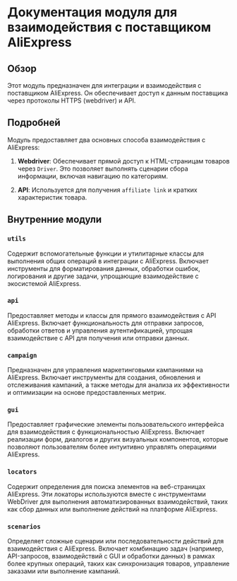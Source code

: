 # Документация модуля для взаимодействия с поставщиком AliExpress

## Обзор

Этот модуль предназначен для интеграции и взаимодействия с поставщиком AliExpress. Он обеспечивает доступ к данным поставщика через протоколы HTTPS (webdriver) и API.

## Подробней

Модуль предоставляет два основных способа взаимодействия с AliExpress:

1.  **Webdriver**: Обеспечивает прямой доступ к HTML-страницам товаров через `Driver`. Это позволяет выполнять сценарии сбора информации, включая навигацию по категориям.

2.  **API**: Используется для получения `affiliate link` и кратких характеристик товара.

## Внутренние модули

### `utils`

Содержит вспомогательные функции и утилитарные классы для выполнения общих операций в интеграции с AliExpress. Включает инструменты для форматирования данных, обработки ошибок, логирования и другие задачи, упрощающие взаимодействие с экосистемой AliExpress.

### `api`

Предоставляет методы и классы для прямого взаимодействия с API AliExpress. Включает функциональность для отправки запросов, обработки ответов и управления аутентификацией, упрощая взаимодействие с API для получения или отправки данных.

### `campaign`

Предназначен для управления маркетинговыми кампаниями на AliExpress. Включает инструменты для создания, обновления и отслеживания кампаний, а также методы для анализа их эффективности и оптимизации на основе предоставленных метрик.

### `gui`

Предоставляет графические элементы пользовательского интерфейса для взаимодействия с функциональностью AliExpress. Включает реализации форм, диалогов и других визуальных компонентов, которые позволяют пользователям более интуитивно управлять операциями AliExpress.

### `locators`

Содержит определения для поиска элементов на веб-страницах AliExpress. Эти локаторы используются вместе с инструментами WebDriver для выполнения автоматизированных взаимодействий, таких как сбор данных или выполнение действий на платформе AliExpress.

### `scenarios`

Определяет сложные сценарии или последовательности действий для взаимодействия с AliExpress. Включает комбинацию задач (например, API-запросов, взаимодействий с GUI и обработки данных) в рамках более крупных операций, таких как синхронизация товаров, управление заказами или выполнение кампаний.